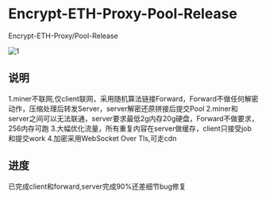 # Encrypt-ETH-Proxy-Pool-Release
Encrypt-ETH-Proxy/Pool-Release

![1](https://user-images.githubusercontent.com/12880110/145681404-0239eff0-e88f-47c9-8824-ae0bc4e96f99.png)

## 说明 
1.miner不联网,仅client联网，采用随机算法链接Forward，Forward不做任何解密动作，压缩处理后转发Server，server解密还原拼接后提交Pool
2.miner和server之间可以无法联通，server要求最低2g内存20g硬盘，Forward不做要求，256内存可跑
3.大幅优化流量，所有重复内容在server做缓存，client只接受job和提交work
4.加密采用WebSocket Over Tls,可走cdn

## 进度
已完成client和forward,server完成90%还差细节bug修复
